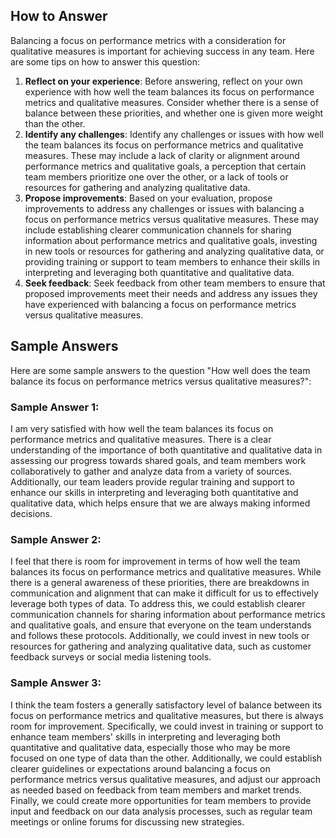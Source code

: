 

How to Answer
-------------

Balancing a focus on performance metrics with a consideration for qualitative measures is important for achieving success in any team. Here are some tips on how to answer this question:

1. **Reflect on your experience**: Before answering, reflect on your own experience with how well the team balances its focus on performance metrics and qualitative measures. Consider whether there is a sense of balance between these priorities, and whether one is given more weight than the other.
2. **Identify any challenges**: Identify any challenges or issues with how well the team balances its focus on performance metrics and qualitative measures. These may include a lack of clarity or alignment around performance metrics and qualitative goals, a perception that certain team members prioritize one over the other, or a lack of tools or resources for gathering and analyzing qualitative data.
3. **Propose improvements**: Based on your evaluation, propose improvements to address any challenges or issues with balancing a focus on performance metrics versus qualitative measures. These may include establishing clearer communication channels for sharing information about performance metrics and qualitative goals, investing in new tools or resources for gathering and analyzing qualitative data, or providing training or support to team members to enhance their skills in interpreting and leveraging both quantitative and qualitative data.
4. **Seek feedback**: Seek feedback from other team members to ensure that proposed improvements meet their needs and address any issues they have experienced with balancing a focus on performance metrics versus qualitative measures.

Sample Answers
--------------

Here are some sample answers to the question "How well does the team balance its focus on performance metrics versus qualitative measures?":

### Sample Answer 1:

I am very satisfied with how well the team balances its focus on performance metrics and qualitative measures. There is a clear understanding of the importance of both quantitative and qualitative data in assessing our progress towards shared goals, and team members work collaboratively to gather and analyze data from a variety of sources. Additionally, our team leaders provide regular training and support to enhance our skills in interpreting and leveraging both quantitative and qualitative data, which helps ensure that we are always making informed decisions.

### Sample Answer 2:

I feel that there is room for improvement in terms of how well the team balances its focus on performance metrics and qualitative measures. While there is a general awareness of these priorities, there are breakdowns in communication and alignment that can make it difficult for us to effectively leverage both types of data. To address this, we could establish clearer communication channels for sharing information about performance metrics and qualitative goals, and ensure that everyone on the team understands and follows these protocols. Additionally, we could invest in new tools or resources for gathering and analyzing qualitative data, such as customer feedback surveys or social media listening tools.

### Sample Answer 3:

I think the team fosters a generally satisfactory level of balance between its focus on performance metrics and qualitative measures, but there is always room for improvement. Specifically, we could invest in training or support to enhance team members' skills in interpreting and leveraging both quantitative and qualitative data, especially those who may be more focused on one type of data than the other. Additionally, we could establish clearer guidelines or expectations around balancing a focus on performance metrics versus qualitative measures, and adjust our approach as needed based on feedback from team members and market trends. Finally, we could create more opportunities for team members to provide input and feedback on our data analysis processes, such as regular team meetings or online forums for discussing new strategies.
